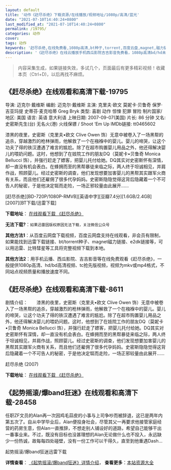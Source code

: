 ```yaml
---
layout: default
title: '动作《赶尽杀绝》下载资源/在线播放/视频地址/1080p/高清/蓝光'
date: "2021-07-10T14:40:24+0800"
last_modified_at: "2021-07-10T14:40:24+0800"
permalink: /19795/
categories: 动作
cover:
tags: 动作
keywords: '赶尽杀绝,在线免费看,1080p高清,bt种子,torrent,百度云盘,magnet,磁力链,迅雷下载资源'
description: '《赶尽杀绝》在线云播放手机西瓜影院吉吉影音免费看，1080p高清bd/hd未删减完整版和tc抢先枪版，mkv/mp4格式，附带bt/torrent种子、magnet/磁力链、百度云盘、网盘资源迅雷下载链接'
---
```


>内容采集生成，如果链接失效，多试几个，页面最后有更多精彩视频！收藏本页（Ctrl+D)，以后再找不麻烦。


## 《赶尽杀绝》在线观看和高清下载-19795

导演: 迈克尔·戴维斯 编剧: 迈克尔·戴维斯 主演: 克里夫·欧文 莫妮卡·贝鲁奇 保罗·吉亚玛提 史蒂芬·麦克哈蒂 Greg Bryk 类型: 喜剧 动作 惊悚 犯罪 冒险 制片国家/地区: 美国 语言: 英语 意大利语 上映日期: 2007-09-07(美国) 片长: 86 分钟 又名: 史密斯先生(台) 无名火(港) 火线保镖 / Shoot ‘Em Up IMDb链接: tt0465602

漆黑的夜里，史密斯（克里夫•欧文 Clive Owen 饰）无意中被卷入了一场黑帮的追杀，穿越激烈的枪林弹雨，他解救了一个在襁褓中的婴儿。婴儿的啼哭，让这个功夫了得的铁汉遭遇了难言的尴尬。除了在超市购置婴儿用品之外，他还得解决婴儿的喂奶问题。这时，他想到了在妓院工作的朋友DQ（莫妮卡•贝鲁奇 Monica Bellucci 饰），并强行赶走了嫖客，把婴儿托付给她。DQ其实对史密斯怀有深情，却一直没有机会表白。在蜂拥而至的黑帮暴徒来临之际，两人终于坦诚相见，并肩作战，照顾婴儿。经过史密斯的调查，他们发现想要加害婴儿的黑帮其实跟军火商有关系，而且他们还雇佣了很多代孕妈妈。史密斯隐隐觉得这背后隐藏着一个不可告人的秘密，于是他决定铤而走险，一场正邪较量由此展开……


[赶尽杀绝][BD-720P/1080P-RMVB][英语中字][豆瓣7.4分][1.6GB/2.4GB][2007][BT下载/迅雷下载]

**下载地址**： [在线观看下载 《赶尽杀绝》](https://www.btdx8.com/torrent/shootem_up_2007.html) 


**无法下载?**：`如果迅雷因版权原因无法下载，关注微信公众号 `

**其他方法1**：从百度云网盘下载视频，百度云网盘支持在线观看，非会员有限制，如果能找到迅雷下载链接、bt/torrent种子、magnet磁力链接、e2dk链接等，可以用迅雷、比特彗星等工具将完整视频下载到本地。

**其他方法2**：用手机云播、西瓜影院、吉吉影音等在线免费观看《赶尽杀绝》，一般提供1080p高清、hd/bd高清视频、tc抢先版视频，视频为mkv或mp4格式，不同站点视频质量和播放速度不同。


## 《赶尽杀绝》在线观看和高清下载-8611

剧情介绍：　　漆黑的夜里，史密斯（克里夫•欧文 Clive Owen 饰）无意中被卷入了一场黑帮的追杀，穿越激烈的枪林弹雨，他解救了一个在襁褓中的婴儿。婴儿的啼哭，让这个功夫了得的铁汉遭遇了难言的尴尬。除了在超市购置婴儿用品之外，他还得解决婴儿的喂奶问题。这时，他想到了在妓院工作的朋友DQ（莫妮卡•贝鲁奇 Monica Bellucci 饰），并强行赶走了嫖客，把婴儿托付给她。DQ其实对史密斯怀有深情，却一直没有机会表白。在蜂拥而至的黑帮暴徒来临之际，两人终于坦诚相见，并肩作战，照顾婴儿。经过史密斯的调查，他们发现想要加害婴儿的黑帮其实跟军火商有关系，而且他们还雇佣了很多代孕妈妈。史密斯隐隐觉得这背后隐藏着一个不可告人的秘密，于是他决定铤而走险，一场正邪较量由此展开……


赶尽杀绝 (2007)

**下载地址**： [在线观看下载 《赶尽杀绝》](https://www.btbtdy.me/btdy/dy8196.html) 


## 《起势摇滚/爆band狂迷》在线观看和高清下载-28458

任职ZF文员的Alan再一次因鸡毛蒜皮的小事与上司争吵而被辞退，这已是两年内第五次了。自从中学毕业后，Alan便投身社会，尽管其父一再要求他接管家庭经营的药房生意，但Alan一直推辞，不想走别人铺设好的道路，希望自己能够干出一番事业来。不过，既没有目标也没甚理想的Alan无论做什么也不投入，永远缺少一份热诚，故每每四处碰壁，没有一份工作可以干得久，直至到他重遇Dash…


起势摇滚/爆band狂迷迅雷下载

**详情查看**： [《起势摇滚/爆band狂迷》详情介绍](/movie/28458/)， **查看更多**：[本站资源大全](/movie/t/all/)

